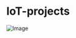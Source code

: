 # IoT-projects
![Image](https://github.com/user-attachments/assets/d88cc9e7-2768-42f8-b5f4-8f3e7868dd4e)
